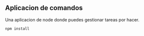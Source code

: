 ## Aplicacion de comandos

Una aplicacion de node donde puedes gestionar tareas por hacer.

```
npm install
```